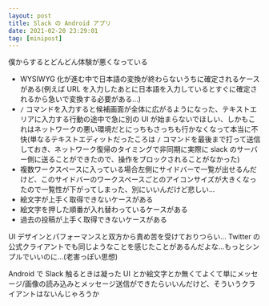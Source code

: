 ```yaml
---
layout: post
title: Slack の Android アプリ
date: 2021-02-20 23:29:01
tag: [minipost]
---
```


僕からするとどんどん体験が悪くなっている

- WYSIWYG 化が進む中で日本語の変換が終わらないうちに確定されるケースがある(例えば URL を入力したあとに日本語を入力しているとすぐに確定されるから急いで変換する必要がある...)
- `/` コマンドを入力すると候補画面が全体に広がるようになった、テキストエリアに入力する行動の途中で急に別の UI が始まらないでほしい、しかもこれはネットワークの悪い環境だとにっちもさっちも行かなくなって本当に不快(単なるテキストエディットだったころは `/` コマンドを最後まで打って送信しておき、ネットワーク復帰のタイミングで非同期に実際に slack のサーバー側に送ることができたので、操作をブロックされることがなかった)
- 複数ワークスペースに入っている場合左側にサイドバーで一覧が出せるんだけど、このサイドバーのワークスペースごとのアイコンサイズが大きくなったので一覧性が下がってしまった、別にいいんだけど悲しい...
- 絵文字が上手く取得できないケースがある
- 絵文字を押した順番が入れ替わっているケースがある
- 過去の投稿が上手く取得できないケースがある

UI デザインとパフォーマンスと双方から責め苦を受けておりつらい... Twitter の公式クライアントでも同じようなことを感じたことがあるんだよな...もっとシンプルでいいのに...(老害っぽい思想)

Android で Slack 触るときは凝った UI とか絵文字とか無くてよくて単にメッセージ/画像の読み込みとメッセージ送信ができたらいいんだけど、そういうクライアントはないんじゃろうか
